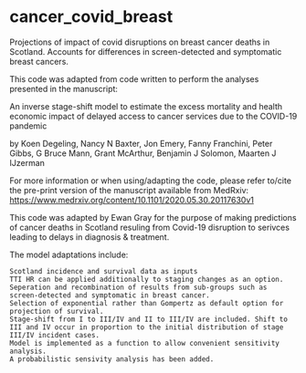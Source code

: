 # cancer_covid_breast

Projections of impact of covid disruptions on breast cancer deaths in Scotland.
Accounts for differences in screen-detected and symptomatic breast cancers.

This code was adapted from code written to perform the analyses presented in the manuscript:

An inverse stage-shift model to estimate the excess mortality and health economic impact of delayed access to cancer services due to the COVID-19 pandemic

by Koen Degeling, Nancy N Baxter, Jon Emery, Fanny Franchini, Peter Gibbs, G Bruce Mann, Grant McArthur, Benjamin J Solomon, Maarten J IJzerman

For more information or when using/adapting the code, please refer to/cite the pre-print version of the manuscript available from MedRxiv: https://www.medrxiv.org/content/10.1101/2020.05.30.20117630v1

This code was adapted by Ewan Gray for the purpose of making predictions of cancer deaths in Scotland resuling from Covid-19 disruption to serivces leading to delays in diagnosis & treatment.

The model adaptations include:

    Scotland incidence and survival data as inputs
    TTI HR can be applied additionally to staging changes as an option.
    Seperation and recombination of results from sub-groups such as screen-detected and symptomatic in breast cancer.
    Selection of exponential rather than Gompertz as default option for projection of survival.
    Stage-shift from I to III/IV and II to III/IV are included. Shift to III and IV occur in proportion to the initial distribution of stage III/IV incident cases.
    Model is implemented as a function to allow convenient sensitivity analysis.
    A probabilistic sensivity analysis has been added.
